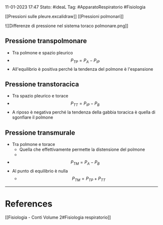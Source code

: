11-01-2023 17:47
Stato: #ideaL 
Tag: #ApparatoRespiratorio #Fisiologia 


[[Pressioni sulle pleure.excalidraw]]
[[Pressioni polmonari]]

![[Differenze di pressione nel sistema toraco polmonare.png]]

## Pressione transpolmonare
- Tra polmone e spazio pleurico
- $$ P_{TP} = P_A - P_{IP}$$
- All'equilibrio è positiva perché la tendenza del polmone è l'espansione
## Pressione transtoracica
- Tra spazio pleurico e torace
- $$ P_{TT} = P_{IP} - P_B $$
- A riposo è negativa perché la tendenza della gabbia toracica è quella di sgonfiare il polmone
## Pressione transmurale
- Tra polmone e torace
    - Quella che effettivamente permette la distensione del polmone
    - 
- $$ P_{TM} = P_A - P_B $$
- Al punto di equilibrio è nulla
    - $$ P_{TM} = P_{TP} + P_{TT} $$
---
# References 
[[Fisiologia  - Conti Volume 2#Fisiologia respiratorio]]

